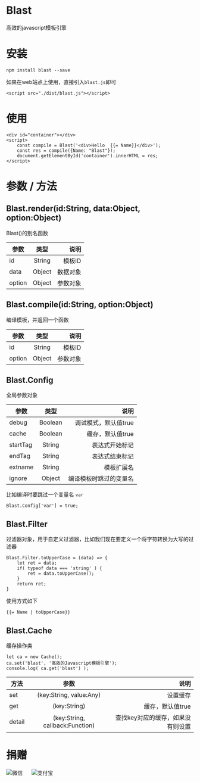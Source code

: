 # Blast
高效的javascript模板引擎

# 安装
```
npm install blast --save
```
如果在web站点上使用，直接引入`blast.js`即可
```
<script src="./dist/blast.js"></script>
```

# 使用
```
<div id="container"></div>
<script>
    const compile = Blast('<div>Hello  {{= Name}}</div>');
    const res = compile({Name: "Blast"});
    document.getElementById('container').innerHTML = res;
</script>
```

# 参数 / 方法
## Blast.render(id:String, data:Object, option:Object)
Blast()的别名函数

| 参数    | 类型           | 说明  |
| ------- |:------------: | -----:|
| id   | String           | 模板ID |
| data   | Object           | 数据对象 |
| option   | Object       | 参数对象

## Blast.compile(id:String, option:Object)
编译模板，并返回一个函数

| 参数    | 类型           | 说明  |
| ------- |:------------: | -----:|
| id   | String           | 模板ID |
| option   | Object       | 参数对象

## Blast.Config
全局参数对象

| 参数    | 类型       | 说明  |
| ------- |:--------: | -----:|
| debug   | Boolean   | 调试模式，默认值true |
| cache   | Boolean   | 缓存，默认值true |
| startTag| String    | 表达式开始标记 |
| endTag| String      | 表达式结束标记 |
| extname| String     | 模板扩展名 |
| ignore| Object      | 编译模板时跳过的变量名

比如编译时要跳过一个变量名 `var`
```
Blast.Config['var'] = true;
```

## Blast.Filter
过滤器对象，用于自定义过滤器，比如我们现在要定义一个将字符转换为大写的过滤器
```
Blast.Filter.toUpperCase = (data) => {
    let ret = data;
    if( typeof data === 'string' ) {
        ret = data.toUpperCase();
    }
    return ret;
}
```
使用方式如下
```
{{= Name | toUpperCase}}
```

## Blast.Cache
缓存操作类
```
let ca = new Cache();
ca.set('blast', '高效的Javascript模板引擎');
console.log( ca.get('blast') );
```

| 方法    | 参数                             | 说明  |
| ------- |:------------------------------: | -----:|
| set   | (key:String, value:Any)           | 设置缓存 |
| get   | (key:String)                      | 缓存，默认值true |
| detail| (key:String, callback:Function)   | 查找key对应的缓存，如果没有则设置


# 捐赠
![微信](https://coding.net/u/focci/p/asset/git/raw/master/focci_wechat.jpg)
&nbsp;&nbsp;&nbsp;&nbsp;
![支付宝](https://coding.net/u/focci/p/asset/git/raw/master/focci_alipay.jpg)